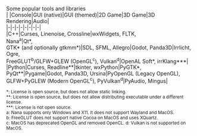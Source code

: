 Some popular tools and libraries  
| |Console|GUI (native)|GUI (themed)|2D Game|3D Game|3D Rendering|Audio|  
|-|-|-|-|-|-|-|-|  
|C++|Curses, Linenoise, Crossline|wxWidgets, FLTK,<br>Nana<sup>a</sup>|Qt\*,<br>GTK\* (and optionally gtkmm\*)|SDL, SFML, Allegro|Godot, Panda3D|Irrlicht, Ogre,<br>FreeGLUT<sup>b</sup>/GLFW+GLEW (OpenGL<sup>c</sup>), Vulkan<sup>d</sup>|OpenAL Soft\*, irrKlang\*\*\*|  
|Python|Curses, Readline\*\*|tkinter, wxPython|PyGTK\*, PyQt\*\*|Pygame|Godot, Panda3D, Ursina|PyOpenGL (Legacy OpenGL),<br>GLFW+PyGLEW (Modern OpenGL<sup>c</sup>), PyVulkan<sup>d</sup>|PyAudio, Mingus|  

<sub>
*: License is open source, but does not allow static linking.<br>
**: License is open source, but does not allow distributing executable under a different license.<br>
***: License is not open source.<br>
a: Nana supports only Windows and X11. It does not support Wayland and MacOS.<br>
b: FreeGLUT does not support native Cocoa on MacOS and uses XQuartz.<br>
c: MacOS has deprecated OpenGL and removed OpenCL.  
d: Vulkan is not supported on MacOS.
</sub>
